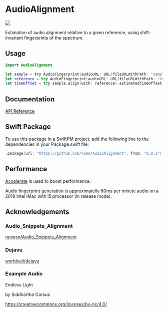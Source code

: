# AudioAlignment

![](https://github.com/YuAo/AudioAlignment/workflows/Swift/badge.svg)

Estimation of audio alignment relative to a given reference, using shift-invariant fingerprints of the spectrum.

## Usage

```swift
import AudioAlignment

let sample = try AudioFingerprint(audioURL: URL(fileURLWithPath: "sample.m4a"))
let reference = try AudioFingerprint(audioURL: URL(fileURLWithPath: "reference.m4a"))
let timeOffset = try sample.align(with: reference).estimatedTimeOffset
```

## Documentation

[API Reference](https://yuao.github.io/AudioAlignment/Documentation/AudioAlignment)

## Swift Package

To use this package in a SwiftPM project, add the following line to the dependencies in your Package.swift file:

```swift
.package(url: "https://github.com/YuAo/AudioAlignment", from: "0.0.1"),
```

## Performance

[Accelerate](https://developer.apple.com/documentation/accelerate/) is used to boost performance.

Audio fingerprint generation is approximatelly 60ms per minute audio on a 2019 Intel iMac with i5 processor (in release mode). 

## Acknowledgements

### Audio_Snippets_Alignment

[ranwsn/Audio_Snippets_Alignment](https://github.com/ranwsn/Audio_Snippets_Alignment)

### Dejavu

[worldveil/dejavu](https://github.com/worldveil/dejavu)

### Example Audio

Endless Light

by Siddhartha Corsus

https://creativecommons.org/licenses/by-nc/4.0/
